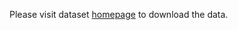 Please visit dataset [homepage](https://www.kaggle.com/datasets/eunpyohong/fruit-object-detection) to download the data. 
